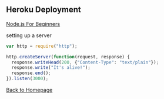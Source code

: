 ## Heroku Deployment

[Node.js For Beginners](https://howtonode.org/deploy-blog-to-heroku)

setting up a server

```JavaScript
var http = require("http");

http.createServer(function(request, response) {
  response.writeHead(200, {"Content-Type": "text/plain"});
  response.write("It's alive!");
  response.end();
}).listen(3000);
```


[Back to Homepage](https://ashcaz.github.io/reading-notes)